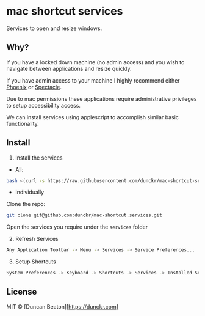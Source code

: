 # mac shortcut services

Services to open and resize windows.

## Why?

If you have a locked down machine (no admin access) and you wish to navigate between applications and resize quickly.

If you have admin access to your machine I highly recommend either [Phoenix](https://github.com/kasper/phoenix) or [Spectacle](https://www.spectacleapp.com/).

Due to mac permissions these applications require administrative privileges to setup accessibility access.

We can install services using applescript to accomplish similar basic functionality.

## Install

1. Install the services

* All:

```sh
bash <(curl -s https://raw.githubusercontent.com/dunckr/mac-shortcut-services/master/install.sh)
```

* Individually

Clone the repo:

```sh
git clone git@github.com:dunckr/mac-shortcut.services.git
```

Open the services you require under the `services` folder

2. Refresh Services

```sh
Any Application Toolbar -> Menu -> Services -> Service Preferences...
```

3. Setup Shortcuts

```sh
System Preferences -> Keyboard -> Shortcuts -> Services -> Installed Services at the bottom of the list
```

## License

MIT © [Duncan Beaton][https://dunckr.com]
